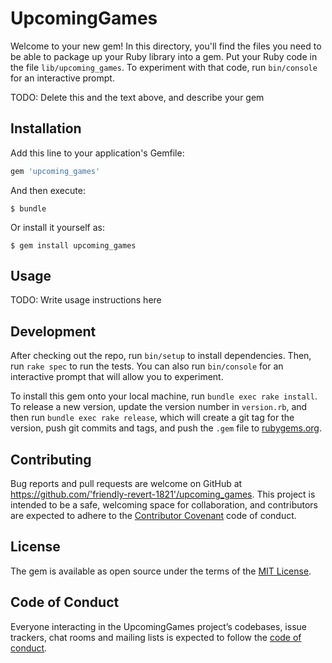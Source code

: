 # UpcomingGames

Welcome to your new gem! In this directory, you'll find the files you need to be able to package up your Ruby library into a gem. Put your Ruby code in the file `lib/upcoming_games`. To experiment with that code, run `bin/console` for an interactive prompt.

TODO: Delete this and the text above, and describe your gem

## Installation

Add this line to your application's Gemfile:

```ruby
gem 'upcoming_games'
```

And then execute:

    $ bundle

Or install it yourself as:

    $ gem install upcoming_games

## Usage

TODO: Write usage instructions here

## Development

After checking out the repo, run `bin/setup` to install dependencies. Then, run `rake spec` to run the tests. You can also run `bin/console` for an interactive prompt that will allow you to experiment.

To install this gem onto your local machine, run `bundle exec rake install`. To release a new version, update the version number in `version.rb`, and then run `bundle exec rake release`, which will create a git tag for the version, push git commits and tags, and push the `.gem` file to [rubygems.org](https://rubygems.org).

## Contributing

Bug reports and pull requests are welcome on GitHub at https://github.com/'friendly-revert-1821'/upcoming_games. This project is intended to be a safe, welcoming space for collaboration, and contributors are expected to adhere to the [Contributor Covenant](http://contributor-covenant.org) code of conduct.

## License

The gem is available as open source under the terms of the [MIT License](https://opensource.org/licenses/MIT).

## Code of Conduct

Everyone interacting in the UpcomingGames project’s codebases, issue trackers, chat rooms and mailing lists is expected to follow the [code of conduct](https://github.com/'friendly-revert-1821'/upcoming_games/blob/master/CODE_OF_CONDUCT.md).
